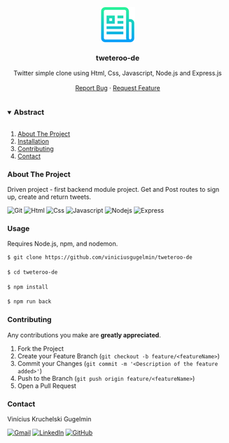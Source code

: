 <div align="center">
  <a href="https://github.com/viniciusgugelmin/tweteroo-de">
    <img src="info/readme.png" alt="readme-logo" width="80" height="80">
  </a>

<h3 align="center">tweteroo-de</h3>

  <p align="center">
    Twitter simple clone using Html, Css, Javascript, Node.js and Express.js
    <br />
    <br />
    <a href="https://github.com/viniciusgugelmin/tweteroo-de/issues">Report Bug</a>
    ·
    <a href="https://github.com/viniciusgugelmin/tweteroo-de/issues">Request Feature</a>
  </p>
</div>

<details open="open">
  <summary><h3 style="display: inline-block">Abstract</h3></summary>
  <ol>
    <li>
      <a href="#about-the-project">About The Project</a>
    </li>
    <li>
      <a href="#usage">Installation</a>
    </li>
    <li>
        <a href="#contributing">Contributing</a>
    </li>
    <li>
        <a href="#contact">Contact</a>
    </li>
  </ol>
</details>

### About The Project

Driven project - first backend module project. Get and Post routes to sign up, create and return tweets.

![Git](https://img.shields.io/badge/git-%23F05033.svg?style=for-the-badge&logo=git&logoColor=white)
![Html](https://img.shields.io/badge/HTML5-E34F26?style=for-the-badge&logo=html5&logoColor=white)
![Css](https://img.shields.io/badge/CSS3-1572B6?style=for-the-badge&logo=css3&logoColor=white)
![Javascript](https://img.shields.io/badge/JavaScript-F7DF1E?style=for-the-badge&logo=javascript&logoColor=black)
![Nodejs](https://img.shields.io/badge/Node.js-43853D?style=for-the-badge&logo=node.js&logoColor=white)
![Express](https://img.shields.io/badge/Express-%23F05033.svg?style=for-the-badge&logo=express&logoColor=white)

### Usage

Requires Node.js, npm, and nodemon.

```bash
$ git clone https://github.com/viniciusgugelmin/tweteroo-de

$ cd tweteroo-de

$ npm install

$ npm run back
```

### Contributing

Any contributions you make are **greatly appreciated**.

1. Fork the Project
2. Create your Feature Branch (`git checkout -b feature/<featureName>`)
3. Commit your Changes (`git commit -m '<Description of the feature added>'`)
4. Push to the Branch (`git push origin feature/<featureName>`)
5. Open a Pull Request

### Contact

Vinícius Kruchelski Gugelmin

[![Gmail][gmail-shield]][gmail-url]
[![LinkedIn][linkedin-shield]][linkedin-url]
[![GitHub][github-shield]][github-url]

[gmail-shield]: https://img.shields.io/badge/Gmail-D14836?style=for-the-badge&logo=gmail&logoColor=white
[gmail-url]: mailto:vinigugelmin@gmail.com?Subject=Github%20contact
[linkedin-shield]: https://img.shields.io/badge/LinkedIn-0077B5?style=for-the-badge&logo=linkedin&logoColor=white
[linkedin-url]: https://www.linkedin.com/in/viniciusgugelmin/
[github-shield]: https://img.shields.io/badge/GitHub-100000?style=for-the-badge&logo=github&logoColor=white
[github-url]: https://github.com/viniciusgugelmin/tweteroo-de
